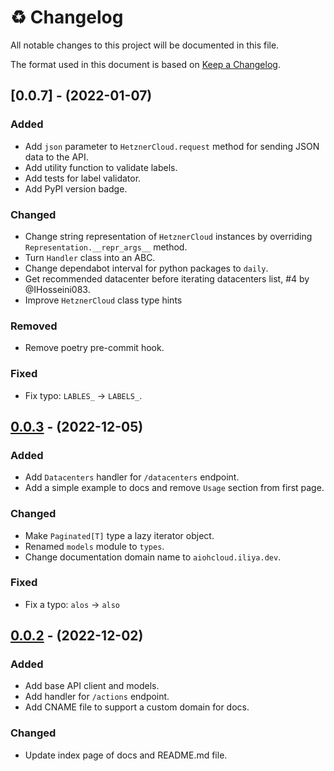 # ♻️ Changelog

All notable changes to this project will be documented in this file.

The format used in this document is based on [Keep a Changelog](https://keepachangelog.com/en/1.0.0/).

## [0.0.7] - (2022-01-07)

### Added

- Add `json` parameter to `HetznerCloud.request` method for sending JSON data to the API.
- Add utility function to validate labels.
- Add tests for label validator.
- Add PyPI version badge.

### Changed

- Change string representation of `HetznerCloud` instances by overriding `Representation.__repr_args__` method.
- Turn `Handler` class into an ABC.
- Change dependabot interval for python packages to `daily`.
- Get recommended datacenter before iterating datacenters list, #4 by @IHosseini083.
- Improve `HetznerCloud` class type hints

### Removed

- Remove poetry pre-commit hook.

### Fixed

- Fix typo: `LABLES_` -> `LABELS_`.

## [0.0.3] - (2022-12-05)

### Added

- Add `Datacenters` handler for `/datacenters` endpoint.
- Add a simple example to docs and remove `Usage` section from first page.

### Changed

- Make `Paginated[T]` type a lazy iterator object.
- Renamed `models` module to `types`.
- Change documentation domain name to `aiohcloud.iliya.dev`.

### Fixed

- Fix a typo: `alos` -> `also`

## [0.0.2] - (2022-12-02)

### Added

- Add base API client and models.
- Add handler for `/actions` endpoint.
- Add CNAME file to support a custom domain for docs.

### Changed

- Update index page of docs and README.md file.

[0.0.2]: https://github.com/IHosseini083/AIOHCloud/releases/tag/v0.0.2
[0.0.3]: https://github.com/IHosseini083/AIOHCloud/compare/v0.0.2...v0.0.3
